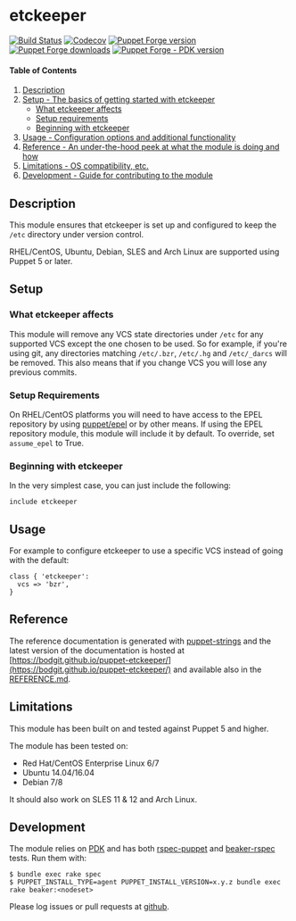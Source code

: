 # etckeeper

[![Build Status](https://travis-ci.com/bodgit/puppet-etckeeper.svg?branch=main)](https://travis-ci.com/bodgit/puppet-etckeeper)
[![Codecov](https://img.shields.io/codecov/c/github/bodgit/puppet-etckeeper)](https://codecov.io/gh/bodgit/puppet-etckeeper)
[![Puppet Forge version](http://img.shields.io/puppetforge/v/bodgit/etckeeper)](https://forge.puppetlabs.com/bodgit/etckeeper)
[![Puppet Forge downloads](https://img.shields.io/puppetforge/dt/bodgit/etckeeper)](https://forge.puppetlabs.com/bodgit/etckeeper)
[![Puppet Forge - PDK version](https://img.shields.io/puppetforge/pdk-version/bodgit/etckeeper)](https://forge.puppetlabs.com/bodgit/etckeeper)

#### Table of Contents

1. [Description](#description)
2. [Setup - The basics of getting started with etckeeper](#setup)
    * [What etckeeper affects](#what-etckeeper-affects)
    * [Setup requirements](#setup-requirements)
    * [Beginning with etckeeper](#beginning-with-etckeeper)
3. [Usage - Configuration options and additional functionality](#usage)
4. [Reference - An under-the-hood peek at what the module is doing and how](#reference)
5. [Limitations - OS compatibility, etc.](#limitations)
6. [Development - Guide for contributing to the module](#development)

## Description

This module ensures that etckeeper is set up and configured to keep the `/etc`
directory under version control.

RHEL/CentOS, Ubuntu, Debian, SLES and Arch Linux are supported using Puppet
5 or later.

## Setup

### What etckeeper affects

This module will remove any VCS state directories under `/etc` for any
supported VCS except the one chosen to be used. So for example, if you're
using git, any directories matching `/etc/.bzr`, `/etc/.hg` and `/etc/_darcs`
will be removed. This also means that if you change VCS you will lose any
previous commits.

### Setup Requirements

On RHEL/CentOS platforms you will need to have access to the EPEL repository
by using [puppet/epel](https://forge.puppet.com/puppet/epel) or by other
means.  If using the EPEL repository module, this module will include it by
default.  To override, set `assume_epel` to True.

### Beginning with etckeeper

In the very simplest case, you can just include the following:

```puppet
include etckeeper
```

## Usage

For example to configure etckeeper to use a specific VCS instead of going with
the default:

```puppet
class { 'etckeeper':
  vcs => 'bzr',
}
```

## Reference

The reference documentation is generated with
[puppet-strings](https://github.com/puppetlabs/puppet-strings) and the latest
version of the documentation is hosted at
[https://bodgit.github.io/puppet-etckeeper/](https://bodgit.github.io/puppet-etckeeper/)
and available also in the [REFERENCE.md](https://github.com/bodgit/puppet-etckeeper/blob/main/REFERENCE.md).

## Limitations

This module has been built on and tested against Puppet 5 and higher.

The module has been tested on:

* Red Hat/CentOS Enterprise Linux 6/7
* Ubuntu 14.04/16.04
* Debian 7/8

It should also work on SLES 11 & 12 and Arch Linux.

## Development

The module relies on [PDK](https://puppet.com/docs/pdk/1.x/pdk.html) and has
both [rspec-puppet](http://rspec-puppet.com) and
[beaker-rspec](https://github.com/puppetlabs/beaker-rspec) tests. Run them
with:

```
$ bundle exec rake spec
$ PUPPET_INSTALL_TYPE=agent PUPPET_INSTALL_VERSION=x.y.z bundle exec rake beaker:<nodeset>
```

Please log issues or pull requests at
[github](https://github.com/bodgit/puppet-etckeeper).
